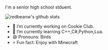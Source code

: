 I'm a senior high school stduent.

![redbeanw's github stats](https://github-readme-stats.vercel.app/api?username=redbeanw44602&show_icons=true)

- 🔭 I’m currently working on Cookie Club.
- 🌱 I’m currently learning C++,C#,Python,Lua.
- 😄 Pronouns: Birds
- ⚡ Fun fact: Enjoy with Minecraft
